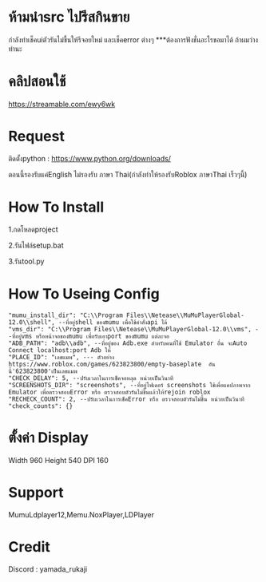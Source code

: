 # ห้ามนำsrc ไปรีสกินขาย
กำลังทำเช็คuiตัวรันไม่ขื้นให้รีจอยใหม่ และเช็คerror ต่างๆ
***ต้องการฟังชั่นอะไรขอมาได้ ถ้าผมว่างทำนะ

# คลิปสอนใช้

https://streamable.com/ewy6wk

# Request
ติดตั้งpython : https://www.python.org/downloads/

ตอนนี้รองรับแค่English ไม่รองรับ ภาษา Thai(กำลังทำให้รองรับRoblox ภาษาThai เร็วๆนี้)

# How To Install
1.กดโหลดproject

2.รันไฟล์setup.bat

3.รันtool.py

# How To Useing Config

    "mumu_install_dir": "C:\\Program Files\\Netease\\MuMuPlayerGlobal-12.0\\shell", --ที่อยู่shell ของmumu เพื่อใช้คำสั่งapi ได้
    "vms_dir": "C:\\Program Files\\Netease\\MuMuPlayerGlobal-12.0\\vms", --ที่อยู่vms หรึอหน้าจอของmumu เพื่อรับเอาport ของmumu แต่ละจอ
    "ADB_PATH": "adb\\adb", --ที่อยู่ของ Adb.exe สำหรับคนที่ใช้ Emulator อื่น จะAuto Connect localhost:port Adb ให้
    "PLACE_ID": "เลขแมพ", --- ตัวอย่าง https://www.roblox.com/games/623823800/empty-baseplate  อันนี้'623823800'เป็นเลขแมพ
    "CHECK_DELAY": 5, --ปรับเวลาในการเช็คจอหลุด หน่วยเป็นวินาที
    "SCREENSHOTS_DIR": "screenshots", --ที่อยู่โฟเดอร์ screenshots ใช้เพื่อแคปภาพจาก Emulator เพื่อตรวจสอบError หรึอ ตรวจสอบตัวรันไม่ขื้นแล้วให้rejoin roblox
    "RECHECK_COUNT": 2, --ปรับเวลาในการเช็คError หรึอ ตรวจสอบตัวรันไม่ขื้น หน่วยเป็นวินาที
    "check_counts": {}
  

# ตั้งค่า Display
Width 960
Height 540
DPI 160

# Support
MumuLdplayer12,Memu.NoxPlayer,LDPlayer

# Credit
Discord : yamada_rukaji


